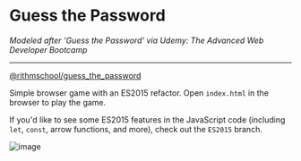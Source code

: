 # Guess the Password

_Modeled after 'Guess the Password' via Udemy: The Advanced Web Developer Bootcamp_

<hr>

[@rithmschool/guess_the_password](https://github.com/rithmschool/guess_the_password)

Simple browser game with an ES2015 refactor. Open `index.html` in the browser to play the game.

If you'd like to see some ES2015 features in the JavaScript code (including `let`, `const`, arrow functions, and more), check out the `ES2015` branch.

![image](https://i.imgur.com/C007Xc4.png)
